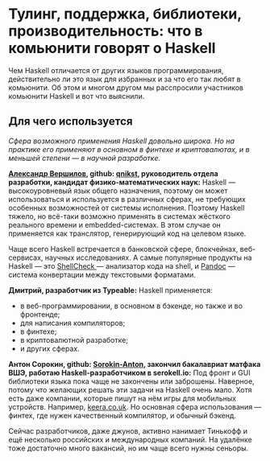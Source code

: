 # Тулинг, поддержка, библиотеки, производительность: что в комьюнити говорят о Haskell

Чем Haskell отличается от других языков программирования, действительно ли это язык для избранных и за что его так любят в комьюнити. Об этом и многом другом мы расспросили участников комьюнити Haskell и вот что выяснили.

## Для чего используется

_Сфера возможного применения Haskell довольно широка. Но на практике его применяют в основном в финтехе и криптовалютах, и в меньшей степени — в научной разработке._

**[Александр Вершилов](https://twitter.com/qnikst), github: [qnikst](http://github.com/qnikst), руководитель отдела разработки, кандидат физико-математических наук:**
Haskell — высокоуровневый язык общего назначения, поэтому он может использоваться и используется в различных сферах, не требующих особенных возможностей от системы исполнения. Поэтому Haskell тяжело, но всё-таки возможно применять в системах жёсткого реального времени и embedded-системах. В этом случае он применяется как транслятор, генерирующий код на целевом языке.

Чаще всего Haskell встречается в банковской сфере, блокчейнах, веб-сервисах, научных исследованиях. А самые популярные продукты на Haskell — это [ShellCheck ](https://www.shellcheck.net/) — анализатор кода на shell, и [Pandoc](https://pandoc.org/) — система конвертации между текстовыми форматами.

**Дмитрий, разработчик из Typeable:**
Haskell применяется:
- в веб-программировании, в основном в бэкенде, но также и во фронтенде;
- для написания компиляторов;
- в финтехе;
- в криптовалютной разработке;
- и других сферах.

**Антон Сорокин, github: [Sorokin-Anton](https://github.com/Sorokin-Anton/), закончил бакалавриат матфака ВШЭ, работаю Haskell-разработчиком в serokell.io:**
Под фронт и GUI библиотеки языка пока чаще не закончены или заброшены. Наверное, потому что желающих решать эти задачи на Haskell очень мало. Хотя есть даже компании, которые пишут на нём  игры для мобильных устройств. Например, [keera.co.uk](https://keera.co.uk/). Но основная сфера использования — финтех, где нужен качественный компилятор, и обычный бэкенд.

Сейчас разработчиков, даже джунов, активно нанимает Тинькофф и ещё несколько российских и международных компаний. На удалёнке тоже достаточно много вакансий, но им чаще всего нужны сеньоры. 

